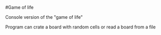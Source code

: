 #Game of life

Console version of the "game of life"

Program can crate a board with random cells or read a board from a file

